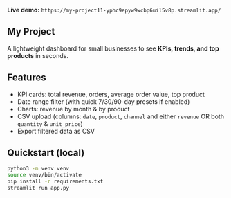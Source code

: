 **Live demo:** `https://my-project11-yphc9epyw9wcbp6uil5v8p.streamlit.app/`

## My Project

A lightweight dashboard for small businesses to see **KPIs, trends, and top products** in seconds.

## Features
- KPI cards: total revenue, orders, average order value, top product
- Date range filter (with quick 7/30/90-day presets if enabled)
- Charts: revenue by month & by product
- CSV upload (columns: `date`, `product`, `channel` and either `revenue` OR both `quantity` & `unit_price`)
- Export filtered data as CSV

## Quickstart (local)
```bash
python3 -m venv venv
source venv/bin/activate
pip install -r requirements.txt
streamlit run app.py
```
